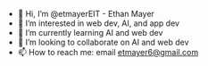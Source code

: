 - 👋 Hi, I’m @etmayerEIT - Ethan Mayer
- 👀 I’m interested in web dev, AI, and app dev
- 🌱 I’m currently learning AI and web dev
- 💞️ I’m looking to collaborate on AI and web dev
- 📫 How to reach me: email etmayer6@gmail.com

<!---
etmayerEIT/etmayerEIT is a ✨ special ✨ repository because its `README.md` (this file) appears on your GitHub profile.
You can click the Preview link to take a look at your changes.
--->
